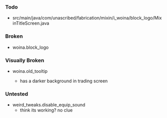 ### Todo

- src/main/java/com/unascribed/fabrication/mixin/i_woina/block_logo/MixinTitleScreen.java

### Broken
- woina.block_logo

  


### Visually Broken
- woina.old_tooltip 

  - has a darker background in trading screen

  


### Untested

- weird_tweaks.disable_equip_sound
  - think its working? no clue
